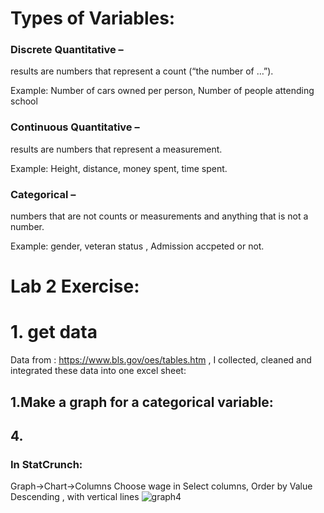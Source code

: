 
# Types of Variables: 

### Discrete Quantitative – 

results are numbers that represent a count (“the number of …”).

Example: Number of cars owned per person, Number of people attending school 

### Continuous Quantitative – 

results are numbers that represent a measurement.

Example: Height, distance, money spent, time spent.

### Categorical – 

numbers that are not counts or measurements and anything that is not a number.

Example: gender, veteran status , Admission accpeted or not.


# Lab 2 Exercise:

# 1. get data 
Data from : https://www.bls.gov/oes/tables.htm , I collected, cleaned and integrated these data into one excel sheet:



## 1.Make a graph for a categorical variable:

## 4.

### In StatCrunch:
Graph->Chart->Columns
Choose wage in Select columns, Order by Value Descending , with vertical lines
![graph4](/pics/graph4.png)
